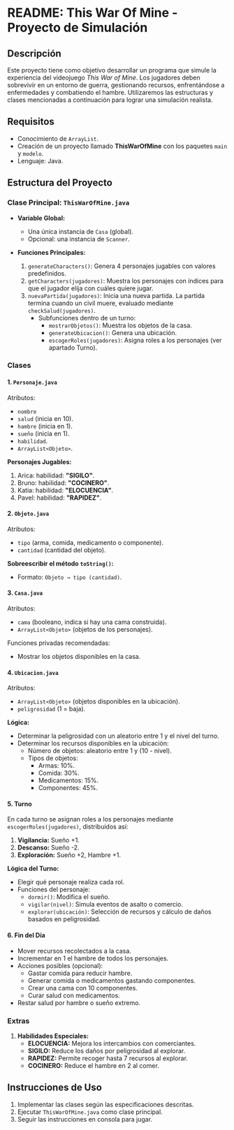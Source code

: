 
# README: This War Of Mine - Proyecto de Simulación

## Descripción

Este proyecto tiene como objetivo desarrollar un programa que simule la experiencia del videojuego *This War of Mine*. Los jugadores deben sobrevivir en un entorno de guerra, gestionando recursos, enfrentándose a enfermedades y combatiendo el hambre. Utilizaremos las estructuras y clases mencionadas a continuación para lograr una simulación realista.

## Requisitos

- Conocimiento de `ArrayList`.
- Creación de un proyecto llamado **ThisWarOfMine** con los paquetes `main` y `modelo`.
- Lenguaje: Java.

## Estructura del Proyecto

### Clase Principal: `ThisWarOfMine.java`

- **Variable Global:**

  - Una única instancia de `Casa` (global).
  - Opcional: una instancia de `Scanner`.

- **Funciones Principales:**

  1. `generateCharacters()`: Genera 4 personajes jugables con valores predefinidos.
  2. `getCharacters(jugadores)`: Muestra los personajes con índices para que el jugador elija con cuáles quiere jugar.
  3. `nuevaPartida(jugadores)`: Inicia una nueva partida. La partida termina cuando un civil muere, evaluado mediante `checkSalud(jugadores)`.
     - Subfunciones dentro de un turno:
       - `mostrarObjetos()`: Muestra los objetos de la casa.
       - `generateUbicacion()`: Genera una ubicación.
       - `escogerRoles(jugadores)`: Asigna roles a los personajes (ver apartado Turno).

### Clases

#### 1. `Personaje.java`

Atributos:

- `nombre`
- `salud` (inicia en 10).
- `hambre` (inicia en 1).
- `sueño` (inicia en 1).
- `habilidad`.
- `ArrayList<Objeto>`.

**Personajes Jugables:**

1. Arica: habilidad: **"SIGILO"**.
2. Bruno: habilidad: **"COCINERO"**.
3. Katia: habilidad: **"ELOCUENCIA"**.
4. Pavel: habilidad: **"RAPIDEZ"**.

#### 2. `Objeto.java`

Atributos:

- `tipo` (arma, comida, medicamento o componente).
- `cantidad` (cantidad del objeto).

**Sobreescribir el método ********`toString()`********:**

- Formato: `Objeto → tipo (cantidad)`.

#### 3. `Casa.java`

Atributos:

- `cama` (booleano, indica si hay una cama construida).
- `ArrayList<Objeto>` (objetos de los personajes).

Funciones privadas recomendadas:

- Mostrar los objetos disponibles en la casa.

#### 4. `Ubicacion.java`

Atributos:

- `ArrayList<Objeto>` (objetos disponibles en la ubicación).
- `peligrosidad` (1 = baja).

**Lógica:**

- Determinar la peligrosidad con un aleatorio entre 1 y el nivel del turno.
- Determinar los recursos disponibles en la ubicación:
  - Número de objetos: aleatorio entre 1 y (10 - nivel).
  - Tipos de objetos:
    - Armas: 10%.
    - Comida: 30%.
    - Medicamentos: 15%.
    - Componentes: 45%.

#### 5. Turno

En cada turno se asignan roles a los personajes mediante `escogerRoles(jugadores)`, distribuidos así:

1. **Vigilancia:** Sueño +1.
2. **Descanso:** Sueño -2.
3. **Exploración:** Sueño +2, Hambre +1.

**Lógica del Turno:**

- Elegir qué personaje realiza cada rol.
- Funciones del personaje:
  - `dormir()`: Modifica el sueño.
  - `vigilar(nivel)`: Simula eventos de asalto o comercio.
  - `explorar(ubicación)`: Selección de recursos y cálculo de daños basados en peligrosidad.

#### 6. Fin del Día

- Mover recursos recolectados a la casa.
- Incrementar en 1 el hambre de todos los personajes.
- Acciones posibles (opcional):
  - Gastar comida para reducir hambre.
  - Generar comida o medicamentos gastando componentes.
  - Crear una cama con 10 componentes.
  - Curar salud con medicamentos.
- Restar salud por hambre o sueño extremo.

### Extras

1. **Habilidades Especiales:**
   - **ELOCUENCIA:** Mejora los intercambios con comerciantes.
   - **SIGILO:** Reduce los daños por peligrosidad al explorar.
   - **RAPIDEZ:** Permite recoger hasta 7 recursos al explorar.
   - **COCINERO:** Reduce el hambre en 2 al comer.

## Instrucciones de Uso

1. Implementar las clases según las especificaciones descritas.
2. Ejecutar `ThisWarOfMine.java` como clase principal.
3. Seguir las instrucciones en consola para jugar.
